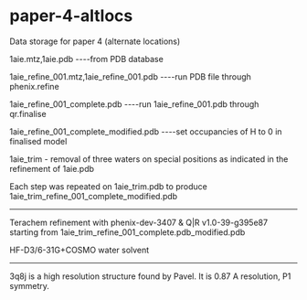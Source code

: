 # paper-4-altlocs
Data storage for paper 4 (alternate locations)

1aie.mtz,1aie.pdb   ----from PDB database 

1aie_refine_001.mtz,1aie_refine_001.pdb  ----run PDB file through phenix.refine

1aie_refine_001_complete.pdb  ----run 1aie_refine_001.pdb through qr.finalise

1aie_refine_001_complete_modified.pdb  ----set occupancies of H to 0 in finalised model

1aie_trim - removal of three waters on special positions as indicated in the refinement of 1aie.pdb

Each step was repeated on 1aie_trim.pdb to produce 1aie_trim_refine_001_complete_modified.pdb

------------------------
Terachem refinement with phenix-dev-3407 & Q|R v1.0-39-g395e87 starting from 1aie_trim_refine_001_complete.pdb_modified.pdb

HF-D3/6-31G+COSMO water solvent

-----------------------

3q8j is a high resolution structure found by Pavel.
It is 0.87 A resolution, P1 symmetry. 
